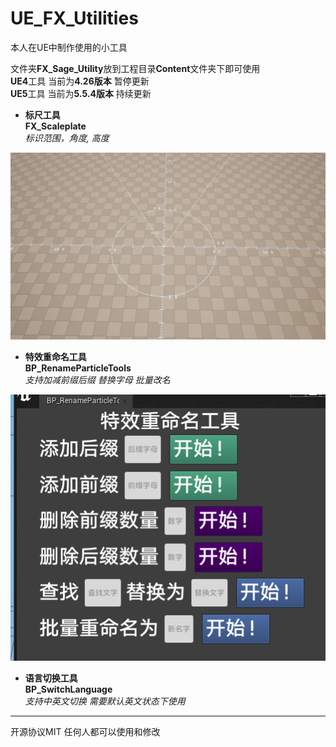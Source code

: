 # UE_FX_Utilities
本人在UE中制作使用的小工具 

文件夹**FX_Sage_Utility**放到工程目录**Content**文件夹下即可使用 \
  **UE4**工具 当前为**4.26版本** 暂停更新 \
  **UE5**工具 当前为**5.5.4版本** 持续更新 

* **标尺工具**  \
  **FX_Scaleplate**  \
  *标识范围，角度, 高度* 

![alt text](image.png)

* **特效重命名工具**  \
  **BP_RenameParticleTools**  \
  *支持加减前缀后缀  替换字母   批量改名* 
  
![alt text](image-1.png)

* **语言切换工具**  \
  **BP_SwitchLanguage**  \
  *支持中英文切换  需要默认英文状态下使用* 



----
开源协议MIT    任何人都可以使用和修改